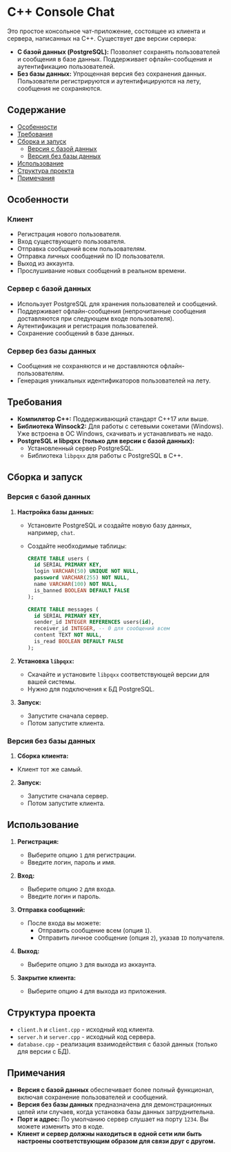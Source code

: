 # C++ Console Chat

Это простое консольное чат-приложение, состоящее из клиента и сервера, написанных на C++. Существует две версии сервера:

- **С базой данных (PostgreSQL):** Позволяет сохранять пользователей и сообщения в базе данных. Поддерживает офлайн-сообщения и аутентификацию пользователей.
- **Без базы данных:** Упрощенная версия без сохранения данных. Пользователи регистрируются и аутентифицируются на лету, сообщения не сохраняются.

## Содержание

- [Особенности](#особенности)
- [Требования](#требования)
- [Сборка и запуск](#сборка-и-запуск)
  - [Версия с базой данных](#версия-с-базой-данных)
  - [Версия без базы данных](#версия-без-базы-данных)
- [Использование](#использование)
- [Структура проекта](#структура-проекта)
- [Примечания](#примечания)

## Особенности

### Клиент

- Регистрация нового пользователя.
- Вход существующего пользователя.
- Отправка сообщений всем пользователям.
- Отправка личных сообщений по ID пользователя.
- Выход из аккаунта.
- Прослушивание новых сообщений в реальном времени.

### Сервер с базой данных

- Использует PostgreSQL для хранения пользователей и сообщений.
- Поддерживает офлайн-сообщения (непрочитанные сообщения доставляются при следующем входе пользователя).
- Аутентификация и регистрация пользователей.
- Сохранение сообщений в базе данных.

### Сервер без базы данных

- Сообщения не сохраняются и не доставляются офлайн-пользователям.
- Генерация уникальных идентификаторов пользователей на лету.

## Требования

- **Компилятор C++:** Поддерживающий стандарт C++17 или выше.
- **Библиотека Winsock2:** Для работы с сетевыми сокетами (Windows). Уже встроена в ОС Windows, скачивать и устанавливать не надо.
- **PostgreSQL и libpqxx (только для версии с базой данных):**
  - Установленный сервер PostgreSQL.
  - Библиотека `libpqxx` для работы с PostgreSQL в C++.

## Сборка и запуск

### Версия с базой данных

1. **Настройка базы данных:**

   - Установите PostgreSQL и создайте новую базу данных, например, `chat`.
   - Создайте необходимые таблицы:

     ```sql
     CREATE TABLE users (
       id SERIAL PRIMARY KEY,
       login VARCHAR(50) UNIQUE NOT NULL,
       password VARCHAR(255) NOT NULL,
       name VARCHAR(100) NOT NULL,
       is_banned BOOLEAN DEFAULT FALSE
     );

     CREATE TABLE messages (
       id SERIAL PRIMARY KEY,
       sender_id INTEGER REFERENCES users(id),
       receiver_id INTEGER, -- 0 для сообщений всем
       content TEXT NOT NULL,
       is_read BOOLEAN DEFAULT FALSE
     );
     ```

2. **Установка `libpqxx`:**

   - Скачайте и установите `libpqxx` соответствующей версии для вашей системы.
   - Нужно для подключения к БД PostgreSQL.

3. **Запуск:**
   - Запустите сначала сервер.
   - Потом запустите клиента.

### Версия без базы данных

1. **Сборка клиента:**

  - Клиент тот же самый.

2. **Запуск:**
   
   - Запустите сначала сервер.
   - Потом запустите клиента.

## Использование

1. **Регистрация:**

   - Выберите опцию `1` для регистрации.
   - Введите логин, пароль и имя.

2. **Вход:**

   - Выберите опцию `2` для входа.
   - Введите логин и пароль.

3. **Отправка сообщений:**

   - После входа вы можете:
     - Отправить сообщение всем (опция `1`).
     - Отправить личное сообщение (опция `2`), указав `ID` получателя.

4. **Выход:**

   - Выберите опцию `3` для выхода из аккаунта.

5. **Закрытие клиента:**

   - Выберите опцию `4` для выхода из приложения.

## Структура проекта

- `client.h` и `client.cpp` - исходный код клиента.
- `server.h` и `server.cpp` - исходный код сервера.
- `database.cpp` - реализация взаимодействия с базой данных (только для версии с БД).

## Примечания

- **Версия с базой данных** обеспечивает более полный функционал, включая сохранение пользователей и сообщений.
- **Версия без базы данных** предназначена для демонстрационных целей или случаев, когда установка базы данных затруднительна.
- **Порт и адрес:** По умолчанию сервер слушает на порту `1234`. Вы можете изменить это в коде.
- **Клиент и сервер должны находиться в одной сети или быть настроены соответствующим образом для связи друг с другом.**
